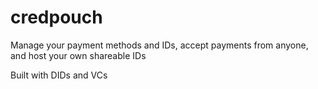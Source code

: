 # credpouch
Manage your payment methods and IDs, accept payments from anyone, and host your own shareable IDs

Built with DIDs and VCs
